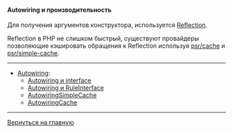 #### Autowiring и производительность

Для получения аргументов конструктора, используется [Reflection](https://www.php.net/manual/ru/book.reflection.php).

Reflection в PHP не слишком быстрый, существуют провайдеры позволяющие кэшировать обращения к
Reflection используя [psr/cache](https://www.php-fig.org/psr/psr-6/) и
[psr/simple-cache](https://www.php-fig.org/psr/psr-16/).

---
* [Autowiring](autowiring.md):
    * [Autowiring и interface](interface.md) 
    * [Autowiring и RuleInterface](rule-interface.md) 
    * [AutowiringSimpleCache](simple-cache.md) 
    * [AutowiringCache](cache.md) 
---
[Вернуться на главную](../../readme.md)
